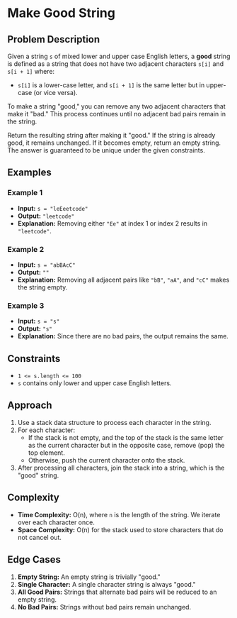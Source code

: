 # Make Good String

## Problem Description
Given a string `s` of mixed lower and upper case English letters, a **good** string is defined as a string that does not have two adjacent characters `s[i]` and `s[i + 1]` where:
- `s[i]` is a lower-case letter, and `s[i + 1]` is the same letter but in upper-case (or vice versa).

To make a string "good," you can remove any two adjacent characters that make it "bad." This process continues until no adjacent bad pairs remain in the string.

Return the resulting string after making it "good." If the string is already good, it remains unchanged. If it becomes empty, return an empty string. The answer is guaranteed to be unique under the given constraints.

## Examples

### Example 1
- **Input:** `s = "leEeetcode"`
- **Output:** `"leetcode"`
- **Explanation:** Removing either `"Ee"` at index 1 or index 2 results in `"leetcode"`.

### Example 2
- **Input:** `s = "abBAcC"`
- **Output:** `""`
- **Explanation:** Removing all adjacent pairs like `"bB"`, `"aA"`, and `"cC"` makes the string empty.

### Example 3
- **Input:** `s = "s"`
- **Output:** `"s"`
- **Explanation:** Since there are no bad pairs, the output remains the same.

## Constraints
- `1 <= s.length <= 100`
- `s` contains only lower and upper case English letters.

## Approach
1. Use a stack data structure to process each character in the string.
2. For each character:
   - If the stack is not empty, and the top of the stack is the same letter as the current character but in the opposite case, remove (pop) the top element.
   - Otherwise, push the current character onto the stack.
3. After processing all characters, join the stack into a string, which is the "good" string.

## Complexity
- **Time Complexity:** O(n), where `n` is the length of the string. We iterate over each character once.
- **Space Complexity:** O(n) for the stack used to store characters that do not cancel out.

## Edge Cases
1. **Empty String:** An empty string is trivially "good."
2. **Single Character:** A single character string is always "good."
3. **All Good Pairs:** Strings that alternate bad pairs will be reduced to an empty string.
4. **No Bad Pairs:** Strings without bad pairs remain unchanged.

